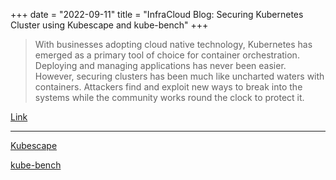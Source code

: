 +++
date = "2022-09-11"
title = "InfraCloud Blog:  Securing Kubernetes Cluster using Kubescape and kube-bench"
+++

> With businesses adopting cloud native technology, Kubernetes has emerged as a primary tool of
> choice for container orchestration. Deploying and managing applications has never been easier.
> However, securing clusters has been much like uncharted waters with containers. Attackers find and
> exploit new ways to break into the systems while the community works round the clock to protect
> it.

[Link](https://www.infracloud.io/blogs/securing-kubernetes-cluster-kubescape-kubebench/)

---

[Kubescape](https://github.com/kubescape/kubescape)

[kube-bench](https://github.com/aquasecurity/kube-bench)
